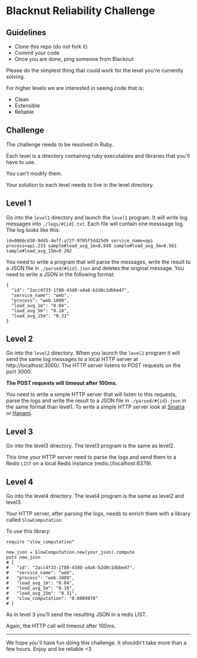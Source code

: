 # Blacknut Reliability Challenge

## Guidelines
- Clone this repo (do not fork it)
- Commit your code
- Once you are done, ping someone from Blacknut

Please do the simplest thing that could work for the level you're currently solving.

For higher levels we are interested in seeing code that is:

- Clean
- Extensible
- Reliable

## Challenge

The challenge needs to be resolved in Ruby.

Each level is a directory containing ruby executables and libraries that you'll have to use.

You can't modify them.

Your solution to each level needs to live in the level directory.

## Level 1

Go into the `level1` directory and launch the `level1` program.
It will write log messages into `./logs/#{id}.txt`.
Each file will contain one messsage log. The log looks like this:

```
id=0060cd38-9dd5-4eff-a72f-9705f3dd25d9 service_name=api process=api.233 sample#load_avg_1m=0.849 sample#load_avg_5m=0.561 sample#load_avg_15m=0.202
```

You need to write a program that will parse the messages, write the result to a JSON file in `./parsed/#{id}.json` and deletes the original message.
You need to write a JSON in the following format:

```
{
  "id": "2acc4f33-1f80-43d0-a4a6-b2d8c1dbbe47",
  "service_name": "web",
  "process": "web.1089",
  "load_avg_1m": "0.04",
  "load_avg_5m": "0.10",
  "load_avg_15m": "0.31"
}
```

## Level 2

Go into the `level2` directory.
When you launch the `level2` program it will send the same log messages to a local HTTP server at http://localhost:3000/.
The HTTP server listens to POST requests on the port 3000.

**The POST requests will timeout after 100ms.**

You need to write a simple HTTP server that will listen to this requests, parse the logs and write the result to a JSON file in `./parsed/#{id}.json` in the same format than level1.
To write a simple HTTP server look at [Sinatra](https://github.com/sinatra/sinatra) or [Hanami](https://github.com/hanami/hanami).

## Level 3

Go into the level3 directory.
The level3 program is the same as level2.

This time your HTTP server need to parse the logs and send them to a Redis `LIST` on a local Redis instance (redis://localhost:6379).

## Level 4

Go into the level4 directory.
The level4 program is the same as level2 and level3.

Your HTTP server, after parsing the logs, needs to enrich them with a library called `SlowComputation`.

To use this library:

```
require "slow_computation"

new_json = SlowComputation.new(your_json).compute
puts new_json
# {
#   "id": "2acc4f33-1f80-43d0-a4a6-b2d8c1dbbe47",
#   "service_name": "web",
#   "process": "web.1089",
#   "load_avg_1m": "0.04",
#   "load_avg_5m": "0.10",
#   "load_avg_15m": "0.31",
#   "slow_computation": "0.0009878"
# }
```

As in level 3 you’ll send the resulting JSON in a redis LIST.

Again, the HTTP call will timeout after 100ms.

-------

We hope you'll have fun doing this challenge. It shouldn't take more than a few hours. Enjoy and be reliable <3


